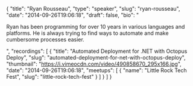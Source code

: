 {
  "title": "Ryan Rousseau",
  "type": "speaker",
  "slug": "ryan-rousseau",
  "date": "2014-09-26T19:06:18",
  "draft": false,
  "bio": "<p>Ryan has been programming for over 10 years in various languages and platforms. He is always trying to find ways to automate and make cumbersome processes easier.</p>",
  "recordings": [
    {
      "title": "Automated Deployment for .NET with Octopus Deploy",
      "slug": "automated-deployment-for-net-with-octopus-deploy",
      "thumbnail": "https://i.vimeocdn.com/video/490858670_295x166.jpg",
      "date": "2014-09-26T19:06:18",
      "meetups": [
        {
          "name": "Little Rock Tech Fest",
          "slug": "little-rock-tech-fest"
        }
      ]
    }
  ]
}